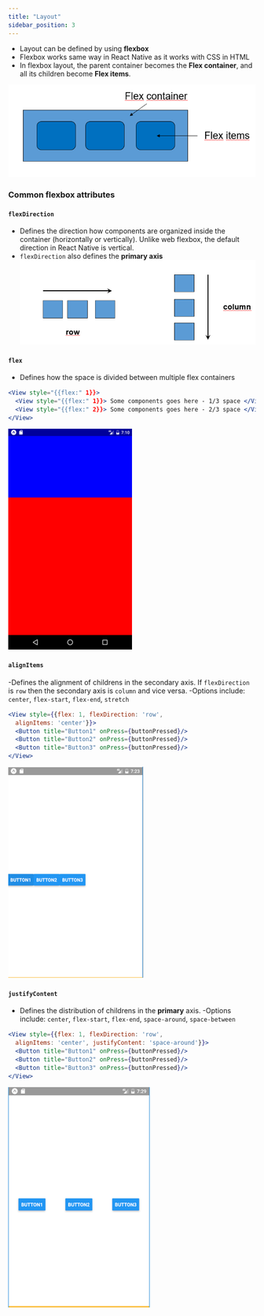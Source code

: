```yaml
---
title: "Layout"
sidebar_position: 3
---
```

- Layout can be defined by using **flexbox**
- Flexbox works same way in React Native as it works with CSS in HTML
-  In flexbox layout, the parent container becomes the **Flex container**, and all its children become **Flex items**.

![](img/flexbox.PNG)

### Common flexbox attributes

#### **`flexDirection`**

- Defines the direction how components are organized inside the container (horizontally or vertically). Unlike web flexbox, the default direction in React Native is vertical.
- `flexDirection` also defines the **primary axis**
  ![](img/flexdirection.PNG)

#### **`flex`**

- Defines how the space is divided between multiple flex containers

```jsx
<View style="{{flex:" 1}}>
  <View style="{{flex:" 1}}> Some components goes here - 1/3 space </View>
  <View style="{{flex:" 2}}> Some components goes here - 2/3 space </View>
</View>
```
![w:300 bg right](img/flex.PNG)

#### **`alignItems`**
-Defines the alignment of childrens in the secondary axis. If `flexDirection` is `row` then the secondary axis is `column` and vice versa.
-Options include: `center`, `flex-start`, `flex-end`, `stretch`

```jsx
<View style={{flex: 1, flexDirection: 'row',
  alignItems: 'center'}}>
  <Button title="Button1" onPress={buttonPressed}/>
  <Button title="Button2" onPress={buttonPressed}/>
  <Button title="Button3" onPress={buttonPressed}/>
</View>
```

![w:300 bg right](img/alignitems.png)


#### **`justifyContent`**
- Defines the distribution of childrens in the **primary** axis.
  -Options include: `center`, `flex-start`, `flex-end`, `space-around`,
  `space-between`

```jsx
<View style={{flex: 1, flexDirection: 'row',
  alignItems: 'center', justifyContent: 'space-around'}}>
  <Button title="Button1" onPress={buttonPressed}/>
  <Button title="Button2" onPress={buttonPressed}/>
  <Button title="Button3" onPress={buttonPressed}/>
</View>
```

![](img/justifycontent.png)